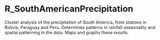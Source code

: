 # R_SouthAmericanPrecipitation
Cluster analysis of the precipitation of South America, from stations in Bolivia, Paraguay and Peru. Determines patterns in rainfall seasonality and spatial patterning in the data. Maps and graphs these results. 
